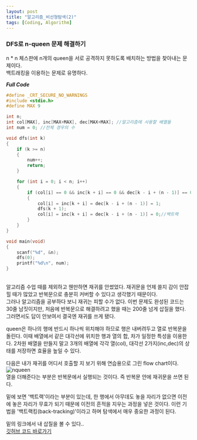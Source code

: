 ```yaml
---
layout: post
title: "알고리즘_비선형탐색(2)"
tags: [Coding, Algorithm]
---
```


### DFS로 n-queen 문제 해결하기

n * n 체스판에 n개의 queen을 서로 공격하지 못하도록 배치하는 방법을 찾아내는 문제이다.<br>
백트래킹을 이용하는 문제로 유명하다.


***Full Code***

```cpp
#define _CRT_SECURE_NO_WARNINGS
#include <stdio.h>
#define MAX 9

int n;
int col[MAX], inc[MAX+MAX], dec[MAX+MAX]; //알고리즘에 사용할 배열들
int num = 0; //전체 경우의 수

void dfs(int k)
{
	if (k >= n)
	{
		num++;
		return;
	}

	for (int i = 0; i < n; i++)
	{
		if (col[i] == 0 && inc[k + i] == 0 && dec[k - i + (n - 1)] == 0)
		{
			col[i] = inc[k + i] = dec[k - i + (n - 1)] = 1;
			dfs(k + 1);
			col[i] = inc[k + i] = dec[k - i + (n - 1)] = 0;//백트랙
		}
	}
}

void main(void)
{
	scanf("%d", &n);
	dfs(0);
	printf("%d\n", num);
}
```
<br>
알고리즘 수업 때를 제외하고 웬만하면 재귀를 안썼었다. 재귀문을 언제 쓸지 감이 안잡힐 때가 많았고 반복문으로 충분히 커버할 수 있다고 생각했기 때문이다.<br>
그러나 알고리즘을 공부하다 보니 재귀는 피할 수가 없다. 이번 문제도 완성된 코드는 30줄 남짓이지만, 처음에 반복문으로 해결하려고 했을 때는 200줄 넘게 삽질을 했다. 그러면서도 답이 안보여서 결국엔 재귀를 쓰게 됐다.

queen은 하나의 행에 반드시 하나씩 위치해야 하므로 행은 내버려두고 열로 반복문을 돌린다. 이때 배열에서 같은 대각선에 위치한 행과 열의 합, 차가 일정한 특성을 이용한다. 2차원 배열을 만들지 말고 3개의 배열에 각각 열(col), 대각선 2가지(inc,dec)의 상태를 저장하면 효율을 높일 수 있다.

다음은 내가 재귀를 어디서 호출할 지 보기 위해 연습용으로 그린 flow chart이다.<br>
![nqueen]("C:\Users\이수연\Documents\git\myBlog\assets\img\nqueen_flowchart.jpg")<br>
열을 더해준다는 부분은 반복문에서 실행되는 것이다. 즉 반복문 안에 재귀문을 쓰면 된다.

밑에 보면 '백트랙'이라는 부분이 있는데, 한 행에서 아무데도 놓을 자리가 없으면 이전에 놓은 자리가 무효가 되기 때문에 이전의 흔적을 지우는 과정을 넣은 것이다. 이런 기법을 '백트랙킹(back-tracking)'이라고 하며 탐색에서 매우 중요한 과정이 된다.

밑의 링크에서 내 삽질을 볼 수 있다..<br>
<a href="https://github.com/suyeon0506/Algorithm/blob/master/%EB%AC%B8%EC%B0%BD%EC%95%8C(%EC%A4%91%EA%B8%89)/Search_Nonlinear/2_2_nqueen.c">깃허브 코드 바로가기</a>
